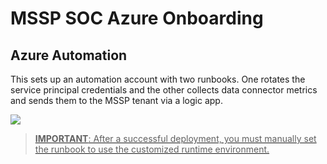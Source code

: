 # MSSP SOC Azure Onboarding

## Azure Automation

This sets up an automation account with two runbooks. One rotates the service principal credentials and the other collects data connector metrics and sends them to the MSSP tenant via a logic app.

<a href="https://portal.azure.com/#create/Microsoft.Template/uri/https%3A%2F%2Fraw.githubusercontent.com%2Fjoelst%2FAzLighthouse%2Fmain%2Fazure-automate%2FautomationAccount.json" target="_blank"><img src="https://aka.ms/deploytoazurebutton"/>

> **IMPORTANT**: After a successful deployment, you must manually set the runbook to use the customized runtime environment.

